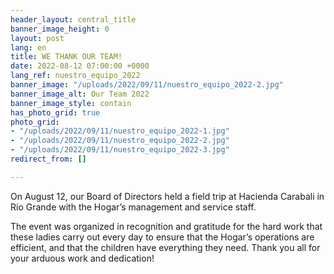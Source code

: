 ```yaml
---
header_layout: central_title
banner_image_height: 0
layout: post
lang: en
title: WE THANK OUR TEAM!
date: 2022-08-12 07:00:00 +0000
lang_ref: nuestro_equipo_2022
banner_image: "/uploads/2022/09/11/nuestro_equipo_2022-2.jpg"
banner_image_alt: Our Team 2022
banner_image_style: contain
has_photo_grid: true
photo_grid:
- "/uploads/2022/09/11/nuestro_equipo_2022-1.jpg"
- "/uploads/2022/09/11/nuestro_equipo_2022-2.jpg"
- "/uploads/2022/09/11/nuestro_equipo_2022-3.jpg"
redirect_from: []

---
```

On August 12, our Board of Directors held a field trip at Hacienda Carabali in Río Grande with the Hogar’s management and service staff.

The event was organized in recognition and gratitude for the hard work that these ladies carry out every day to ensure that the Hogar’s operations are efficient, and that the children have everything they need. Thank you all for your arduous work and dedication!
